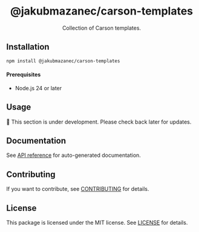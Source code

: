 <!-- header -->
<div align="center">

# @jakubmazanec/carson-templates

Collection of Carson templates.

</div>
<!-- header -->

## Installation

```sh
npm install @jakubmazanec/carson-templates
```

<!-- prerequisites -->

#### Prerequisites

- Node.js 24 or later
<!-- prerequisites -->

## Usage

🚧 This section is under development. Please check back later for updates.

## Documentation

See [API reference](./docs) for auto-generated documentation.

## Contributing

If you want to contribute, see [CONTRIBUTING](./CONTRIBUTING.md) for details.

## License

This package is licensed under the MIT license. See [LICENSE](./LICENSE.md) for details.
